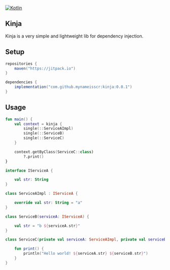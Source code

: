 [![Kotlin](https://img.shields.io/badge/Kotlin-1.8.21-blue.svg?style=flat&logo=kotlin)](https://kotlinlang.org)

## Kinja

Kinja is a very simple and lightweight lib for dependency injection.

## Setup

```groovy
repositories {
    maven("https://jitpack.io")
}

dependencies {
    implementation("com.github.mynameisscr:kinja:0.0.1")
}
```

## Usage

```kotlin
fun main() {
    val context = kinja {
        single(::ServiceAImpl)
        single(::ServiceB)
        single(::ServiceC)
    }

    context.getByClass(ServiceC::class)
        ?.print()
}

interface IServiceA {

    val str: String
}

class ServiceAImpl : IServiceA {

    override val str: String = "a"
}

class ServiceB(serviceA: IServiceA) {

    val str = "b ${serviceA.str}"
}

class ServiceC(private val serviceA: ServiceAImpl, private val serviceB: ServiceB) {

    fun print() {
        println("Hello world! ${serviceA.str} ${serviceB.str}")
    }
}
```
